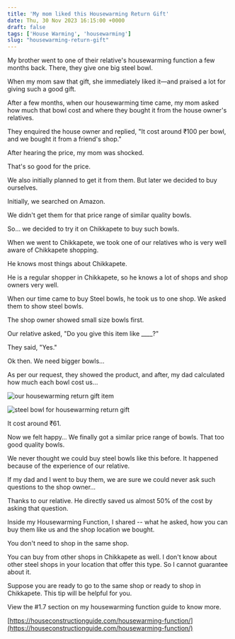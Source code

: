 ```yaml
---
title: 'My mom liked this Housewarming Return Gift'
date: Thu, 30 Nov 2023 16:15:00 +0000
draft: false
tags: ['House Warming', 'housewarming']
slug: "housewarming-return-gift"
---
```


My brother went to one of their relative's housewarming function a few months back. There, they give one big steel bowl.

When my mom saw that gift, she immediately liked it—and praised a lot for giving such a good gift.

After a few months, when our housewarming time came, my mom asked how much that bowl cost and where they bought it from the house owner's relatives.

They enquired the house owner and replied, "It cost around ₹100 per bowl, and we bought it from a friend's shop."

After hearing the price, my mom was shocked.

That's so good for the price.

We also initially planned to get it from them. But later we decided to buy ourselves.

Initially, we searched on Amazon.

We didn't get them for that price range of similar quality bowls.

So… we decided to try it on Chikkapete to buy such bowls.

When we went to Chikkapete, we took one of our relatives who is very well aware of Chikkapete shopping.

He knows most things about Chikkapete.

He is a regular shopper in Chikkapete, so he knows a lot of shops and shop owners very well.

When our time came to buy Steel bowls, he took us to one shop. We asked them to show steel bowls.

The shop owner showed small size bowls first.

Our relative asked, "Do you give this item like \_\_\_\_?"

They said, "Yes."

Ok then. We need bigger bowls…

As per our request, they showed the product, and after, my dad calculated how much each bowl cost us…

![our housewarming return gift item](/images/2023/11/our-housewarming-return-gift-item.jpg "our housewarming return gift item")

![steel bowl for housewarming return gift](/images/2023/11/steel-bowl-for-housewarming-return-gift.jpg "steel bowl for housewarming return gift")

It cost around ₹61.

Now we felt happy… We finally got a similar price range of bowls. That too good quality bowls.

We never thought we could buy steel bowls like this before. It happened because of the experience of our relative.

If my dad and I went to buy them, we are sure we could never ask such questions to the shop owner…

Thanks to our relative. He directly saved us almost 50% of the cost by asking that question.

Inside my Housewarming Function, I shared -- what he asked, how you can buy them like us and the shop location we bought.

You don't need to shop in the same shop.

You can buy from other shops in Chikkapete as well. I don't know about other steel shops in your location that offer this type. So I cannot guarantee about it.

Suppose you are ready to go to the same shop or ready to shop in Chikkapete. This tip will be helpful for you.

View the #1.7 section on my housewarming function guide to know more.

[https://houseconstructionguide.com/housewarming-function/](https://houseconstructionguide.com/housewarming-function/)